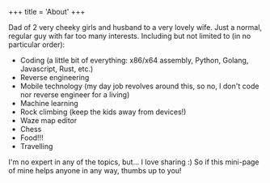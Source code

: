 +++
title = 'About'
+++

Dad of 2 very cheeky girls and husband to a very lovely wife.
Just a normal, regular guy with far too many interests. Including but not 
limited to (in no particular order):
- Coding (a little bit of everything: x86/x64 assembly, Python, Golang, 
Javascript, Rust, etc.)
- Reverse engineering
- Mobile technology (my day job revolves around this, so no, I don't code nor
reverse engineer for a living)
- Machine learning
- Rock climbing (keep the kids away from devices!)
- Waze map editor
- Chess
- Food!!!
- Travelling

I'm no expert in any of the topics, but... I love sharing :) So if this mini-page
of mine helps anyone in any way, thumbs up to you!

